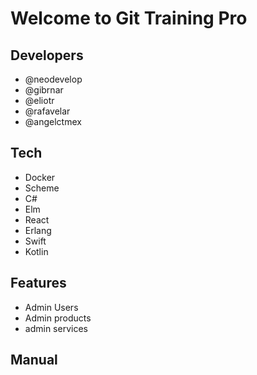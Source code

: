 # Welcome to Git Training Pro

## Developers

- @neodevelop
- @gibrnar
- @eliotr
- @rafavelar
- @angelctmex

## Tech

- Docker
- Scheme
- C#
- Elm
- React
- Erlang
- Swift
- Kotlin

## Features

- Admin Users
- Admin products
- admin services

## Manual
